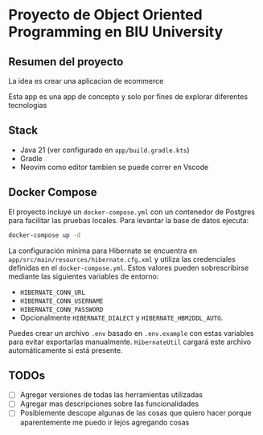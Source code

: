 # Proyecto de Object Oriented Programming en BIU University

## Resumen del proyecto

La idea es crear una aplicacion de ecommerce

Esta app es una app de concepto y solo por fines de explorar diferentes tecnologias

## Stack

 - Java 21 (ver configurado en `app/build.gradle.kts`)
- Gradle
- Neovim como editor tambien se puede correr en Vscode

## Docker Compose

El proyecto incluye un `docker-compose.yml` con un contenedor de Postgres para
facilitar las pruebas locales. Para levantar la base de datos ejecuta:

```bash
docker-compose up -d
```

La configuración mínima para Hibernate se encuentra en
`app/src/main/resources/hibernate.cfg.xml` y utiliza las credenciales definidas
en el `docker-compose.yml`. Estos valores pueden sobrescribirse mediante las
siguientes variables de entorno:

- `HIBERNATE_CONN_URL`
- `HIBERNATE_CONN_USERNAME`
- `HIBERNATE_CONN_PASSWORD`
- Opcionalmente `HIBERNATE_DIALECT` y `HIBERNATE_HBM2DDL_AUTO`.

Puedes crear un archivo `.env` basado en `.env.example` con estas variables para
evitar exportarlas manualmente. `HibernateUtil` cargará este archivo
automáticamente si está presente.

## TODOs

- [ ] Agregar versiones de todas las herramientas utilizadas
- [ ] Agregar mas descripciones sobre las funcionalidades
- [ ] Posiblemente descope algunas de las cosas que quiero hacer porque aparentemente me puedo ir lejos agregando cosas
